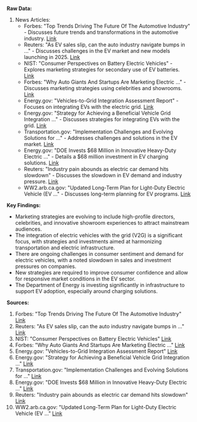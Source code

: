 **Raw Data:**
1. News Articles:
   - Forbes: "Top Trends Driving The Future Of The Automotive Industry" - Discusses future trends and transformations in the automotive industry. [Link](https://www.forbes.com/sites/sarwantsingh/2024/07/22/top-trends-driving-the-future-of-the-automotive-industry/)
   - Reuters: "As EV sales slip, can the auto industry navigate bumps in ..." - Discusses challenges in the EV market and new models launching in 2025. [Link](https://www.reuters.com/sustainability/decarbonizing-industries/ev-sales-slip-can-auto-industry-navigate-bumps-road-net-zero-2024-06-12/)
   - NIST: "Consumer Perspectives on Battery Electric Vehicles" - Explores marketing strategies for secondary use of EV batteries. [Link](https://tsapps.nist.gov/publication/get_pdf.cfm?pub_id=958288)
   - Forbes: "Why Auto Giants And Startups Are Marketing Electric ..." - Discusses marketing strategies using celebrities and showrooms. [Link](https://www.forbes.com/sites/martyswant/2022/01/02/why-auto-giants-and-startups-are-marketing-electric-vehicles-to-mainstream-audiences/)
   - Energy.gov: "Vehicles-to-Grid Integration Assessment Report" - Focuses on integrating EVs with the electric grid. [Link](https://www.energy.gov/sites/default/files/2025-01/Vehicle_Grid_Integration_Asseessment_Report_01162025.pdf)
   - Energy.gov: "Strategy for Achieving a Beneficial Vehicle Grid Integration ..." - Discusses strategies for integrating EVs with the grid. [Link](https://www.energy.gov/sites/default/files/2025-03/vgi-strategy.pdf)
   - Transportation.gov: "Implementation Challenges and Evolving Solutions for ..." - Addresses challenges and solutions in the EV market. [Link](https://www.transportation.gov/rural/ev/toolkit/ev-benefits-and-challenges/challenges-and-evolving-solutions)
   - Energy.gov: "DOE Invests $68 Million in Innovative Heavy-Duty Electric ..." - Details a $68 million investment in EV charging solutions. [Link](https://www.energy.gov/eere/articles/doe-invests-68-million-innovative-heavy-duty-electric-vehicle-charging-solutions)
   - Reuters: "Industry pain abounds as electric car demand hits slowdown" - Discusses the slowdown in EV demand and industry pressure. [Link](https://www.reuters.com/business/autos-transportation/industry-pain-abounds-electric-car-demand-hits-slowdown-2024-01-30/)
   - WW2.arb.ca.gov: "Updated Long-Term Plan for Light-Duty Electric Vehicle (EV ..." - Discusses long-term planning for EV programs. [Link](https://ww2.arb.ca.gov/sites/default/files/2022-10/fy2022_23_funding_plan_appendix_c.pdf)

**Key Findings:**
- Marketing strategies are evolving to include high-profile directors, celebrities, and innovative showroom experiences to attract mainstream audiences.
- The integration of electric vehicles with the grid (V2G) is a significant focus, with strategies and investments aimed at harmonizing transportation and electric infrastructure.
- There are ongoing challenges in consumer sentiment and demand for electric vehicles, with a noted slowdown in sales and investment pressures on companies.
- New strategies are required to improve consumer confidence and allow for responsive market conditions in the EV sector.
- The Department of Energy is investing significantly in infrastructure to support EV adoption, especially around charging solutions.

**Sources:**
1. Forbes: "Top Trends Driving The Future Of The Automotive Industry" [Link](https://www.forbes.com/sites/sarwantsingh/2024/07/22/top-trends-driving-the-future-of-the-automotive-industry/)
2. Reuters: "As EV sales slip, can the auto industry navigate bumps in ..." [Link](https://www.reuters.com/sustainability/decarbonizing-industries/ev-sales-slip-can-auto-industry-navigate-bumps-road-net-zero-2024-06-12/)
3. NIST: "Consumer Perspectives on Battery Electric Vehicles" [Link](https://tsapps.nist.gov/publication/get_pdf.cfm?pub_id=958288)
4. Forbes: "Why Auto Giants And Startups Are Marketing Electric ..." [Link](https://www.forbes.com/sites/martyswant/2022/01/02/why-auto-giants-and-startups-are-marketing-electric-vehicles-to-mainstream-audiences/)
5. Energy.gov: "Vehicles-to-Grid Integration Assessment Report" [Link](https://www.energy.gov/sites/default/files/2025-01/Vehicle_Grid_Integration_Asseessment_Report_01162025.pdf)
6. Energy.gov: "Strategy for Achieving a Beneficial Vehicle Grid Integration ..." [Link](https://www.energy.gov/sites/default/files/2025-03/vgi-strategy.pdf)
7. Transportation.gov: "Implementation Challenges and Evolving Solutions for ..." [Link](https://www.transportation.gov/rural/ev/toolkit/ev-benefits-and-challenges/challenges-and-evolving-solutions)
8. Energy.gov: "DOE Invests $68 Million in Innovative Heavy-Duty Electric ..." [Link](https://www.energy.gov/eere/articles/doe-invests-68-million-innovative-heavy-duty-electric-vehicle-charging-solutions)
9. Reuters: "Industry pain abounds as electric car demand hits slowdown" [Link](https://www.reuters.com/business/autos-transportation/industry-pain-abounds-electric-car-demand-hits-slowdown-2024-01-30/)
10. WW2.arb.ca.gov: "Updated Long-Term Plan for Light-Duty Electric Vehicle (EV ..." [Link](https://ww2.arb.ca.gov/sites/default/files/2022-10/fy2022_23_funding_plan_appendix_c.pdf)